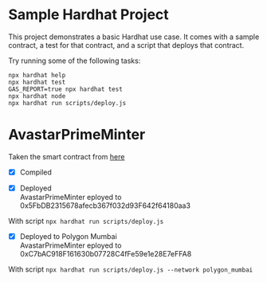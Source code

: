 # Sample Hardhat Project

This project demonstrates a basic Hardhat use case. It comes with a sample contract, a test for that contract, and a script that deploys that contract.

Try running some of the following tasks:

```shell
npx hardhat help
npx hardhat test
GAS_REPORT=true npx hardhat test
npx hardhat node
npx hardhat run scripts/deploy.js
```

# AvastarPrimeMinter

Taken the smart contract from [here](https://rinkeby.etherscan.io/address/0x276c42D14067294747AA2f5d2F8E6e49864b306E#code)

- [x] Compiled

- [x] Deployed  
       AvastarPrimeMinter eployed to 0x5FbDB2315678afecb367f032d93F642f64180aa3

With script `npx hardhat run scripts/deploy.js`

- [x] Deployed to Polygon Mumbai  
       AvastarPrimeMinter eployed to 0xC7bAC918F161630b07728C4fFe59e1e28E7eFFA8

With script `npx hardhat run scripts/deploy.js --network polygon_mumbai`
